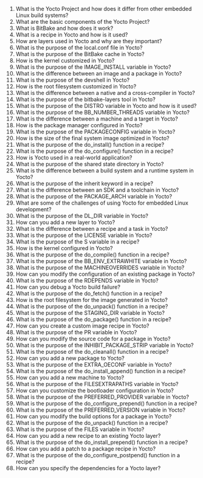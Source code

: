 1. What is the Yocto Project and how does it differ from other embedded Linux build systems?
2. What are the basic components of the Yocto Project?
3. What is BitBake and how does it work?
4. What is a recipe in Yocto and how is it used?
5. How are layers used in Yocto and why are they important?
6. What is the purpose of the local.conf file in Yocto?
7. What is the purpose of the BitBake cache in Yocto?
8. How is the kernel customized in Yocto?
9. What is the purpose of the IMAGE_INSTALL variable in Yocto?
10. What is the difference between an image and a package in Yocto?
11. What is the purpose of the devshell in Yocto?
12. How is the root filesystem customized in Yocto?
13. What is the difference between a native and a cross-compiler in Yocto?
14. What is the purpose of the bitbake-layers tool in Yocto?
15. What is the purpose of the DISTRO variable in Yocto and how is it used?
16. What is the purpose of the BB_NUMBER_THREADS variable in Yocto?
17. What is the difference between a machine and a target in Yocto?
18. How is the package manager configured in Yocto?
19. What is the purpose of the PACKAGECONFIG variable in Yocto?
20. How is the size of the final system image optimized in Yocto?
21. What is the purpose of the do_install() function in a recipe?
22. What is the purpose of the do_configure() function in a recipe?
23. How is Yocto used in a real-world application?
24. What is the purpose of the shared state directory in Yocto?
25. What is the difference between a build system and a runtime system in Yocto?
26. What is the purpose of the inherit keyword in a recipe?
27. What is the difference between an SDK and a toolchain in Yocto?
28. What is the purpose of the PACKAGE_ARCH variable in Yocto?
29. What are some of the challenges of using Yocto for embedded Linux development?
30. What is the purpose of the DL_DIR variable in Yocto?
31. How can you add a new layer to Yocto?
32. What is the difference between a recipe and a task in Yocto?
33. What is the purpose of the LICENSE variable in Yocto?
34. What is the purpose of the S variable in a recipe?
35. How is the kernel configured in Yocto?
36. What is the purpose of the do_compile() function in a recipe?
37. What is the purpose of the BB_ENV_EXTRAWHITE variable in Yocto?
38. What is the purpose of the MACHINEOVERRIDES variable in Yocto?
39. How can you modify the configuration of an existing package in Yocto?
40. What is the purpose of the RDEPENDS variable in Yocto?
41. How can you debug a Yocto build failure?
42. What is the purpose of the do_fetch() function in a recipe?
43. How is the root filesystem for the image generated in Yocto?
44. What is the purpose of the do_unpack() function in a recipe?
45. What is the purpose of the STAGING_DIR variable in Yocto?
46. What is the purpose of the do_package() function in a recipe?
47. How can you create a custom image recipe in Yocto?
48. What is the purpose of the PR variable in Yocto?
49. How can you modify the source code for a package in Yocto?
50. What is the purpose of the INHIBIT_PACKAGE_STRIP variable in Yocto?
51. What is the purpose of the do_cleanall() function in a recipe?
52. How can you add a new package to Yocto?
53. What is the purpose of the EXTRA_OECONF variable in Yocto?
54. What is the purpose of the do_install_append() function in a recipe?
55. How can you add a new machine to Yocto?
56. What is the purpose of the FILESEXTRAPATHS variable in Yocto?
57. How can you customize the bootloader configuration in Yocto?
58. What is the purpose of the PREFERRED_PROVIDER variable in Yocto?
59. What is the purpose of the do_configure_prepend() function in a recipe?
60. What is the purpose of the PREFERRED_VERSION variable in Yocto?
61. How can you modify the build options for a package in Yocto?
62. What is the purpose of the do_unpack() function in a recipe?
63. What is the purpose of the FILES variable in Yocto?
64. How can you add a new recipe to an existing Yocto layer?
65. What is the purpose of the do_install_prepend() function in a recipe?
66. How can you add a patch to a package recipe in Yocto?
67. What is the purpose of the do_configure_postpend() function in a recipe?
68. How can you specify the dependencies for a Yocto layer?
